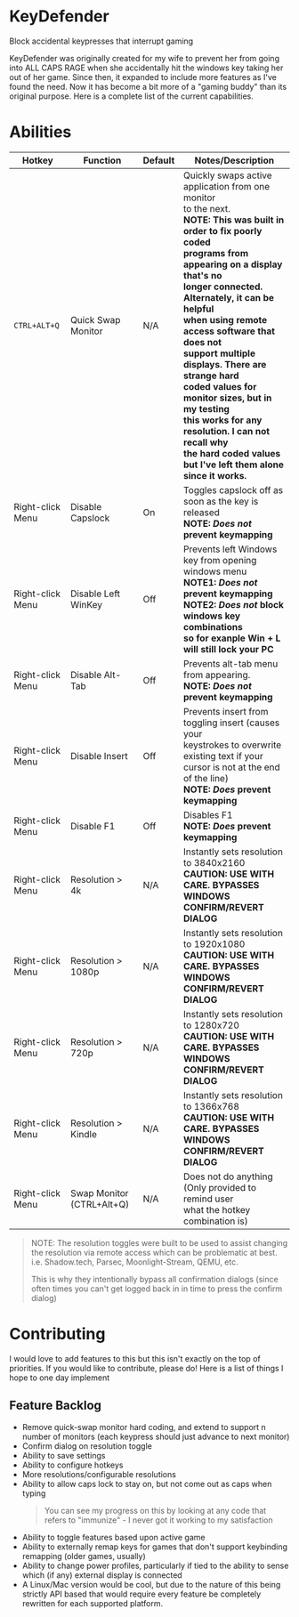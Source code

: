 # KeyDefender
Block accidental keypresses that interrupt gaming

KeyDefender was originally created for my wife to prevent her from going into 
ALL CAPS RAGE when she accidentally hit the windows key taking her out of her 
game. Since then, it expanded to include more features as I've found the need. 
Now it has become a bit more of a "gaming buddy" than its original purpose. 
Here is a complete list of the current capabilities.

# Abilities

| Hotkey            | Function            | Default   | Notes/Description                                   |
| ---               | ---                 | ---       | ---                                                 |
| `CTRL+ALT+Q`      | Quick Swap Monitor  | N/A       | Quickly swaps active application from one monitor<br>to the next.<br>**NOTE: This was built in order to fix poorly coded<br>programs from appearing on a display that's no <br>longer connected. Alternately, it can be helpful <br>when using remote access software that does not <br>support multiple displays. There are strange hard <br>coded values for monitor sizes, but in my testing <br>this works for any resolution. I can not recall why <br>the hard coded values but I've left them alone<br>since it works.** |
| Right-click Menu  | Disable Capslock    | On        | Toggles capslock off as soon as the key is released<br>**NOTE: *Does not* prevent keymapping** |
| Right-click Menu  | Disable Left WinKey | Off       | Prevents left Windows key from opening windows menu<br>**NOTE1: *Does not* prevent keymapping**<br>**NOTE2: *Does not* block windows key combinations<br>so for exanple Win + L will still lock your PC** |
| Right-click Menu  | Disable Alt-Tab     | Off       | Prevents alt-tab menu from appearing.<br>**NOTE: *Does not* prevent keymapping**|
| Right-click Menu  | Disable Insert      | Off       | Prevents insert from toggling insert (causes your<br>keystrokes to overwrite existing text if your<br>cursor is not at the end of the line)<br>**NOTE: *Does* prevent keymapping**|
| Right-click Menu  | Disable F1          | Off       | Disables F1<br>**NOTE: *Does* prevent keymapping**  |
| Right-click Menu  | Resolution > 4k     | N/A       | Instantly sets resolution to 3840x2160<br>**CAUTION: USE WITH CARE. BYPASSES WINDOWS CONFIRM/REVERT DIALOG**|
| Right-click Menu  | Resolution > 1080p  | N/A       | Instantly sets resolution to 1920x1080<br>**CAUTION: USE WITH CARE. BYPASSES WINDOWS CONFIRM/REVERT DIALOG**|
| Right-click Menu  | Resolution > 720p   | N/A       | Instantly sets resolution to 1280x720<br>**CAUTION: USE WITH CARE. BYPASSES WINDOWS CONFIRM/REVERT DIALOG**|
| Right-click Menu  | Resolution > Kindle | N/A       | Instantly sets resolution to 1366x768<br>**CAUTION: USE WITH CARE. BYPASSES WINDOWS CONFIRM/REVERT DIALOG**|
| Right-click Menu  | Swap Monitor (CTRL+Alt+Q) | N/A       | Does not do anything (Only provided to remind user<br>what the hotkey combination is)|



> NOTE: The resolution toggles were built to be used to assist changing 
> the resolution via remote access which can be problematic at best. 
> i.e. Shadow.tech, Parsec, Moonlight-Stream, QEMU, etc.
> 
> This is why they intentionally bypass all confirmation dialogs (since 
> often times you can't get logged back in in time to press the confirm 
> dialog)


# Contributing

I would love to add features to this but this isn't exactly on the top of 
priorities. If you would like to contribute, please do! Here is a list of 
things I hope to one day implement

## Feature Backlog
 - Remove quick-swap monitor hard coding, and extend to support n number
   of monitors (each keypress should just advance to next monitor)
 - Confirm dialog on resolution toggle
 - Ability to save settings
 - Ability to configure hotkeys
 - More resolutions/configurable resolutions
 - Ability to allow caps lock to stay on, but not come out as caps when
   typing
     > You can see my progress on this by looking at any code that 
     > refers to "immunize" - I never got it working to my satisfaction
- Ability to toggle features based upon active game
- Ability to externally remap keys for games that don't support keybinding
  remapping (older games, usually)
- Ability to change power profiles, particularly if tied to the ability to 
   sense which (if any) external display is connected
 - A Linux/Mac version would be cool, but due to the nature of this being 
   strictly API based that would require every feature be completely 
   rewritten for each supported platform.

